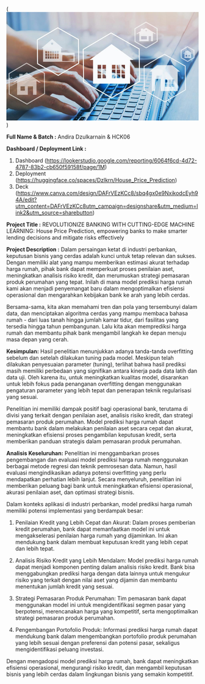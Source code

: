 (![pict](housing_predictions.jpg))

**Full Name & Batch :**
Andira Dzulkarnain & HCK06

**Dashboard / Deployment Link :**
1. Dashboard (https://lookerstudio.google.com/reporting/6064f6cd-4d72-4787-83b2-cb650f59158f/page/1M)
2. Deployment  (https://huggingface.co/spaces/Dzlkrn/House_Price_Prediction)
3. Deck (https://www.canva.com/design/DAFrVEzKCc8/sbq4gx0e9NxikodcEyh94A/edit?utm_content=DAFrVEzKCc8utm_campaign=designshare&utm_medium=link2&utm_source=sharebutton)

**Project Title :**
REVOLUTIONIZE BANKING WITH CUTTING-EDGE MACHINE LEARNING: 
House Price Prediction, empowering banks to make smarter lending decisions and mitigate risks effectively

**Project Description :**
Dalam persaingan ketat di industri perbankan, keputusan bisnis yang cerdas adalah kunci untuk tetap relevan dan sukses. Dengan memiliki alat yang mampu memberikan estimasi akurat terhadap harga rumah, pihak bank dapat memperkuat proses penilaian aset, meningkatkan analisis risiko kredit, dan merumuskan strategi pemasaran produk perumahan yang tepat. Inilah di mana model prediksi harga rumah kami akan menjadi penyemangat baru dalam mengoptimalkan efisiensi operasional dan mengarahkan kebijakan bank ke arah yang lebih cerdas.

Bersama-sama, kita akan memahami tren dan pola yang tersembunyi dalam data, dan menciptakan algoritma cerdas yang mampu membaca bahasa rumah - dari luas tanah hingga jumlah kamar tidur, dari fasilitas yang tersedia hingga tahun pembangunan. Lalu kita akan memprediksi harga rumah dan membantu pihak bank mengambil langkah ke depan menuju masa depan yang cerah.


**Kesimpulan:**
Hasil penelitian menunjukkan adanya tanda-tanda overfitting sebelum dan setelah dilakukan tuning pada model. Meskipun telah dilakukan penyesuaian parameter (tuning), terlihat bahwa hasil prediksi masih memiliki perbedaan yang signifikan antara kinerja pada data latih dan data uji. Oleh karena itu, untuk meningkatkan kualitas model, disarankan untuk lebih fokus pada penanganan overfitting dengan menggunakan pengaturan parameter yang lebih tepat dan penerapan teknik regularisasi yang sesuai.

Penelitian ini memiliki dampak positif bagi operasional bank, terutama di divisi yang terkait dengan penilaian aset, analisis risiko kredit, dan strategi pemasaran produk perumahan. Model prediksi harga rumah dapat membantu bank dalam melakukan penilaian aset secara cepat dan akurat, meningkatkan efisiensi proses pengambilan keputusan kredit, serta memberikan panduan strategis dalam pemasaran produk perumahan.

**Analisis Keseluruhan:**
Penelitian ini menggambarkan proses pengembangan dan evaluasi model prediksi harga rumah menggunakan berbagai metode regresi dan teknik pemrosesan data. Namun, hasil evaluasi mengindikasikan adanya potensi overfitting yang perlu mendapatkan perhatian lebih lanjut. Secara menyeluruh, penelitian ini memberikan peluang bagi bank untuk meningkatkan efisiensi operasional, akurasi penilaian aset, dan optimasi strategi bisnis.

Dalam konteks aplikasi di industri perbankan, model prediksi harga rumah memiliki potensi implementasi yang berdampak besar:

1. Penilaian Kredit yang Lebih Cepat dan Akurat: Dalam proses pemberian kredit perumahan, bank dapat memanfaatkan model ini untuk mengakselerasi penilaian harga rumah yang dijaminkan. Ini akan mendukung bank dalam membuat keputusan kredit yang lebih cepat dan lebih tepat.

2. Analisis Risiko Kredit yang Lebih Mendalam: Model prediksi harga rumah dapat menjadi komponen penting dalam analisis risiko kredit. Bank bisa menggabungkan prediksi harga dengan data lainnya untuk mengukur risiko yang terkait dengan nilai aset yang dijamin dan membantu menentukan jumlah kredit yang sesuai.

3. Strategi Pemasaran Produk Perumahan: Tim pemasaran bank dapat menggunakan model ini untuk mengidentifikasi segmen pasar yang berpotensi, merencanakan harga yang kompetitif, serta mengoptimalkan strategi pemasaran produk perumahan.

4. Pengembangan Portofolio Produk: Informasi prediksi harga rumah dapat mendukung bank dalam mengembangkan portofolio produk perumahan yang lebih sesuai dengan preferensi dan potensi pasar, sekaligus mengidentifikasi peluang investasi.

Dengan mengadopsi model prediksi harga rumah, bank dapat meningkatkan efisiensi operasional, mengurangi risiko kredit, dan mengambil keputusan bisnis yang lebih cerdas dalam lingkungan bisnis yang semakin kompetitif.
